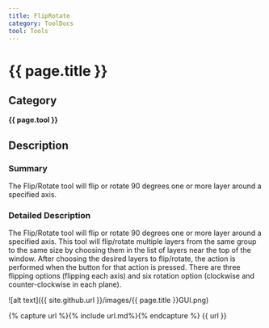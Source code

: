 ```yaml
---
title: FlipRotate
category: ToolDocs
tool: Tools
---
```


# {{ page.title }}

## Category

**{{ page.tool }}**

## Description

### Summary

The Flip/Rotate tool will flip or rotate 90 degrees one or more layer around a specified axis.

### Detailed Description

The Flip/Rotate tool will flip or rotate 90 degrees one or more layer around a specified axis. This tool will flip/rotate multiple layers from the same group to the same size by choosing them in the list of layers near the top of the window. After choosing the desired layers to flip/rotate, the action is performed when the button for that action is pressed. There are three flipping options (flipping each axis) and six rotation option (clockwise and counter-clockwise in each plane).

![alt text]({{ site.github.url }}/images/{{ page.title }}GUI.png)

{% capture url %}{% include url.md%}{% endcapture %}
{{ url }}
